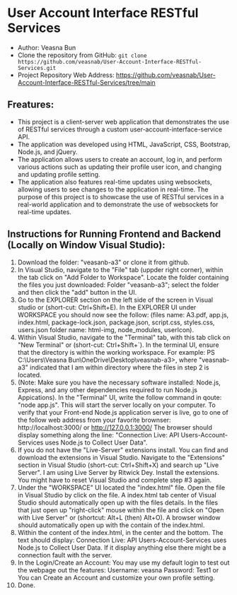 # User Account Interface RESTful Services
- Author: Veasna Bun
- Clone the repository from GitHub: `git clone https://github.com/veasnab/User-Account-Interface-RESTful-Services.git`
- Project Repository Web Address: https://github.com/veasnab/User-Account-Interface-RESTful-Services/tree/main

## Freatures:
- This project is a client-server web application that demonstrates the use of RESTful services through a custom user-account-interface-service API.
- The application was developed using HTML, JavaScript, CSS, Bootstrap, Node.js, and jQuery. 
- The application allows users to create an account, log in, and perform various actions such as updating their profile user icon, and changing and updating profile setting. 
- The application also features real-time updates using websockets, allowing users to see changes to the application in real-time. The purpose of this project is to showcase the use of RESTful services in a real-world application and to demonstrate the use of websockets for real-time updates.
	
## Instructions for Running Frontend and Backend (Locally on Window Visual Studio): 
1. Download the folder: "veasanb-a3" or clone it from github.
2. In Visual Studio, navigate to the "File" tab (uppder right corner), within the tab click on "Add Folder to Workspace". Locate the folder containing the files you just downloaded: Folder "veasanb-a3"; select the folder and then click the "add" button in the UI.
3. Go to the EXPLORER section on the left side of the screen in Visual studio or (short-cut: Ctrl+Shift+E). In the EXPLORER UI under WORKSPACE you should now see the follow: (files name: A3.pdf, app.js, index.html, package-lock.json, package.json, script.css, styles.css, users.json folder name: html-img, node_modules, userIcon).
4. Within Visual Studio, navigate to the "Terminal" tab, with this tab click on "New Terminal" or (short-cut: Ctrl+Shift+`). In the terminal UI, ensure that the directory is within the working workspace. For example: PS C:\Users\Veasna Bun\OneDrive\Desktop\veasnab-a3>, where "veasnab-a3" indicated that I am within directory where the files in step 2 is located.
5. (Note: Make sure you have the necessary software installed: Node.js, Express, and any other dependencies required to run Node.js Appications). In the "Terminal" UI, write the follow command in qoute: "node app.js". This will start the server locally on your computer. To verify that your Front-end Node.js application server is live, go to one of the follow web address from your favorite brownser: http://localhost:3000/ or http://127.0.0.1:3000/ The browser should display something along the line: "Connection Live: API Users-Account-Services uses Node.js to Collect User Data".
6. If you do not have the "Live-Server" extensions install. You can find and download the extensions in Visual Studio. Navigate to the "Extensions" section in Visual Studio (short-cut: Ctrl+Shift+X) and search up "Live Server". I am using Live Server by Ritwick Dey. Install the extensions. You might have to reset Visual Studio and complete step #3 again.
7. Under the "WORKSPACE" UI located the "index.html" file. Open the file in Visual Studio by click on the file. A index.html tab center of Visual Studio should automatically open up with the files details. In the files that just open up "right-click" mouse within the file and click on "Open with Live Server" or (shortcut: Alt+L (then) Alt+O). A browser window should automatically open up with the contain of the index.html.
8. Within the content of the index.html, in the center and the bottom. The text should display: Connection Live: API Users-Account-Services uses Node.js to Collect User Data. If it display anything else there might be a connection fault with the server.
9. In the Login/Create an Account: You may use my default login to test out the webpage out the features: Username: veasna Password: Test1 or You can Create an Account and customize your own profile setting.
10. Done.


	
	 
	
	
	 


